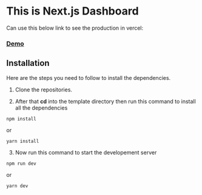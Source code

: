# This is Next.js Dashboard

Can use this below link to see the production in vercel:

### [ Demo](https://dashboard-nextjs.amirulismail.com/)

## Installation
Here are the steps you need to follow to install the dependencies.

1. Clone the repositories.

2. After that **cd** into the template directory then run this command to install all the dependencies

```
npm install
```
or

```
yarn install
```

3. Now run this command to start the developement server

```
npm run dev
```

or 

```
yarn dev